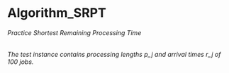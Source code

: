 # Algorithm_SRPT
###### Practice Shortest Remaining Processing Time
###### The test instance contains processing lengths p_j and arrival times r_j of 100 jobs.
